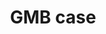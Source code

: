 ---
title: GMB case
slug: gmb-case
description: "Ontdek hoe de GMB'ers een online reclamecampagne opstellen om hoger in de zoekresultaten van Google te scoren."
branding: "GMB"
thumbnail:
    url: "gmb-case/thumb.jpg"
    alt: "Het GMB verhaal"
blurred:
    url: "gmb-case/thumb-blur.jpg"
    alt: "Het GMB Verhaal"
intro: 
  - title: "GMB case study"
    mobile:
       paragraph:
       - line: "Deze website bevat audio en video. Een optimale gebruikerservaring verkrijg je met een snelle internetverbinding."
    desktop:
       paragraph:
       - line: "Deze website bevat audio en video. Een optimale gebruikerservaring verkrijg je met een snelle internetverbinding."
       - line: "Je kan zowel muiswiel als pijltjestoetsen gebruiken om te navigeren door het verhaal."
sections:
  - thumb: "thumb1.png"
    text:
      position: "left"
      title: 
      - line: "Grafimediabeleid helpt sites te promoten"
        color: "dark"
        weight: "bold"
    background:
      type: "image"
      url: "slide01.jpg"
      mobile: "dark"
    stickers:
      mobile:
      - url: "GMB_logo.png"
        position: "left bottom"
        size: "medium"
      desktop:
      - url: "GMB_logo.png"
        position: "left bottom"
        size: "small"
  - thumb: "thumb2.png"
    text:
      position: "left"
      title: 
      - line: "CASE STUDY"
        color: "gmb-blue"
        weight: "bold"
      - line: "Het doel van de google online marketing challenge?"
        color: "blue"
        weight: "bold"
      paragraph: 
      - line: "Er wordt een Adwords reclamebudget van $250 voorzien door Google. Hiermee bedenken en lanceren de GMBers een online reclamecampagne voor een non-profit organisatie. De campagne loopt over een periode van drie weken. Grafimediabeleidatwork."
        color: "dark"
    background:
      type: "image"
      url: "slide02.jpg"
      mobile: "light"
  - thumb: "thumb3.png"
    text:
      position: "left"
      title:
      - line: "STAPPENPLAN"
        size: "md"
        color: "pink"
        weight: "bold"
      paragraph:
      - line: "We werken aan de hand van een stappenplan. Zo kunnen we de situatie zo goed mogelijk analyseren en tot het gepaste resultaat komen."
    background:
      type: "image"
      url: "slide03.jpg"
      mobile: "light"
  - thumb: "thumb4.png"
    text:
      position: "right"
      title:
      - line: "STAP 1"
        color: "white"
        weight: "bold"
      - line: "NON-PROFIT- ORGANISATIE KIEZEN"
        color: "pink"
        weight: "bold"
      paragraph: 
      - line: "Kies een VZW en bekijk hun website"
      - line: "Ga langs en bespreek wat een online campagne voor hen kan betekenen."
      - line: "Bepaal samen met hen de doelstellingen van de campagne"
      - line: "Analyseer hun huidige website en ga op zoek naar de juiste trefwoorden"
    background:
      type: "image"
      url: "slide04.jpg"
      mobile: "light"
      gradient: "gradient right"
  - thumb: "thumb5.png"
    text:  
      position: "left"
      title: 
      - line: "Stap 2"
        color: "white"
        weight: "bold"
      - line: "PRECAMPAIGN REPORT OPSTELLEN"
        color: "pink"
        weight: "bold"
      paragraph: 
      - line: "Bespreek de organisatie en hun doelgroep."
      - line: "Doe een marktanalyse"
      - line: "Bepaal de AdWords strategie Stuur het rapport naar Google om toegang te krijgen tot je AdWords Competition Account"
      - line: "Je kan nu via Google Adwords je advertenties aanmaken en beheren"
    background:
      type: "image"
      url: "slide05.jpg"
      mobile: "dark"
      gradient: "gradient left"
  - thumb: "thumb6.png"
    text:
      title: 
      - line: "STAP 3"
        color: "white"
        weight: "bold"
      - line: "POSTCAMPAIGN REPORT"
        color: "pink"
        weight: "bold"
      position: "right"
      paragraph: 
      - line: "Schrijf de resultaten en conclusie van de campagne neer in een rapport."
      - line: "Noteer aanbevelingen voor de vzw met oog op hun toekomstige online campagnes."
    background:
      type: "image"
      url: "slide06.jpg"
      mobile: "light"
      gradient: "gradient right"
  - thumb: "thumb7.png"
    text:
      position: "left"
      title: 
        - line: "STAP 4"
          color: "white"
          weight: "bold"
        - line: "PRESENTATIE"
          color: "blue"
          weight: "bold"
      paragraph: 
      - line: "Stel het project voor aan de hand van een mooie presentatie."
    background:
      type: "image"
      url: "slide07.jpg"
      mobile: "light"
      gradient: "left gradient"
  - thumb: "thumb8.png"
    text:
      position: "right"
      paragraph: 
      - line: " reate"
        highlight: "C"
        size: "xsm"
      - line: " riginal"
        highlight: "0"
        size: "xsm"
      - line: " otivated and"
        highlight: "M"
        size: "xsm"
      - line: " ogressive in"
        highlight: "P"
        size: "xsm"
      - line: " chieving a"
        highlight: "A"
        size: "xsm"
      - line: " olution with"
        highlight: "S"
        size: "xsm"
      - line: " pirit"
        highlight: "S"
        size: "xsm"
    background:
      type: "image"
      url: "slide08.jpg"
      mobile: "dark"
  - thumb: "thumb9.jpg"
    text: 
      position: "left"
      title:
      - line: "AND THAT'S HOW WE WORK"
        color: "blue"
        weight: "bold"
      paragraph: 
      - line: "Wil je meer zien van onze studenten? Bekijk dan zeker eens de GDM portfolio of breng een bezoekje tijdens een van onze infodagen."
    background:
      type: "image"
      url: "slide09.jpg"
      mobile: "light"
    contact: true
created: 20/01/2017
active: true
enabled: false
order: 1
---